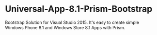 # Universal-App-8.1-Prism-Bootstrap
Bootstrap Solution for Visual Studio 2015. It's easy to create simple Windows Phone 8.1 and Windows Store 8.1 Apps with Prism.

